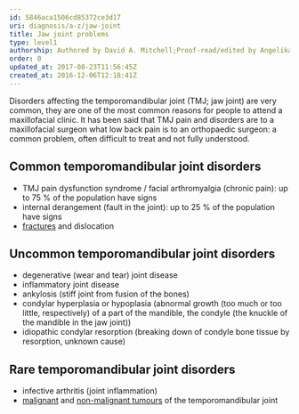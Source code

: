 ```yaml
---
id: 5846aca1506cd85372ce3d17
uri: diagnosis/a-z/jaw-joint
title: Jaw joint problems
type: level1
authorship: Authored by David A. Mitchell;Proof-read/edited by Angelika Sebald
order: 0
updated_at: 2017-08-23T11:56:45Z
created_at: 2016-12-06T12:18:41Z
---
```


<p>Disorders affecting the temporomandibular joint (TMJ; jaw joint)
    are very common, they are one of the most common reasons
    for people to attend a maxillofacial clinic. It has been
    said that TMJ pain and disorders are to a maxillofacial surgeon
    what low back pain is to an orthopaedic surgeon: a common
    problem, often difficult to treat and not fully understood.</p>
<h2>Common temporomandibular joint disorders</h2>
<ul>
    <li>TMJ pain dysfunction syndrome / facial arthromyalgia (chronic
        pain): up to 75 % of the population have signs</li>
    <li>internal derangement (fault in the joint): up to 25 % of
        the population have signs</li>
    <li><a href="/diagnosis/a-z/fracture">fractures</a> and dislocation</li>
</ul>
<h2>Uncommon temporomandibular joint disorders</h2>
<ul>
    <li>degenerative (wear and tear) joint disease</li>
    <li>inflammatory joint disease</li>
    <li>ankylosis (stiff joint from fusion of the bones)</li>
    <li>condylar hyperplasia or hypoplasia (abnormal growth (too
        much or too little, respectively) of a part of the mandible,
        the condyle (the knuckle of the mandible in the jaw joint))</li>
    <li>idiopathic condylar resorption (breaking down of condyle
        bone tissue by resorption, unknown cause)</li>
</ul>
<h2>Rare temporomandibular joint disorders</h2>
<ul>
    <li>infective arthritis (joint inflammation)</li>
    <li><a href="/diagnosis/a-z/bone-lesion">malignant</a>        and <a href="/diagnosis/a-z/bone-lesion">non-malignant tumours</a>        of the temporomandibular joint</li>
</ul>
